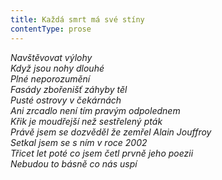 ```yaml
---
title: Každá smrt má své stíny
contentType: prose
---
```


_Navštěvovat výlohy  
Když jsou nohy dlouhé  
Plné neporozumění  
Fasády zbořenišť záhyby těl  
Pusté ostrovy v čekárnách  
Ani zrcadlo není tím pravým odpolednem  
Křik je moudřejší než sestřelený pták  
Právě jsem se dozvěděl že zemřel Alain Jouffroy  
Setkal jsem se s ním v roce 2002  
Třicet let poté co jsem četl prvně jeho poezii  
Nebudou to básně co nás uspí_
